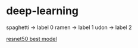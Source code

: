 # deep-learning

spaghetti → label 0
ramen     → label 1
udon      → label 2

[resnet50 best model](https://u.pcloud.link/publink/show?code=XZqbhQ5ZLuaccwhMfKSLuFTmupPlbFPbwmhV)
